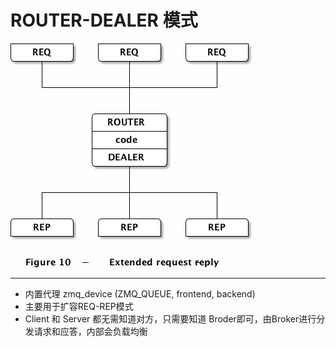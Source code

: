 # ROUTER-DEALER 模式

![router-dealer](./router-dealer.png)  

---

* 内置代理 zmq_device (ZMQ_QUEUE, frontend, backend)
* 主要用于扩容REQ-REP模式
* Client 和 Server 都无需知道对方，只需要知道 Broder即可，由Broker进行分发请求和应答，内部会负载均衡
